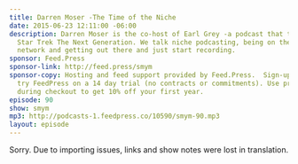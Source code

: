 ```yaml
---
title: Darren Moser -The Time of the Niche
date: 2015-06-23 12:11:00 -06:00
description: Darren Moser is the co-host of Earl Grey -a podcast that talks all about
  Star Trek The Next Generation. We talk niche podcasting, being on the Trek.fm podcast
  network and getting out there and just start recording.
sponsor: Feed.Press
sponsor-link: http://feed.press/smym
sponsor-copy: Hosting and feed support provided by Feed.Press.  Sign-up today and
  try FeedPress on a 14 day trial (no contracts or commitments). Use promo code "smym"
  during checkout to get 10% off your first year.
episode: 90
show: smym
mp3: http://podcasts-1.feedpress.co/10590/smym-90.mp3
layout: episode
---
```


Sorry. Due to importing issues, links and show notes were lost in translation.
